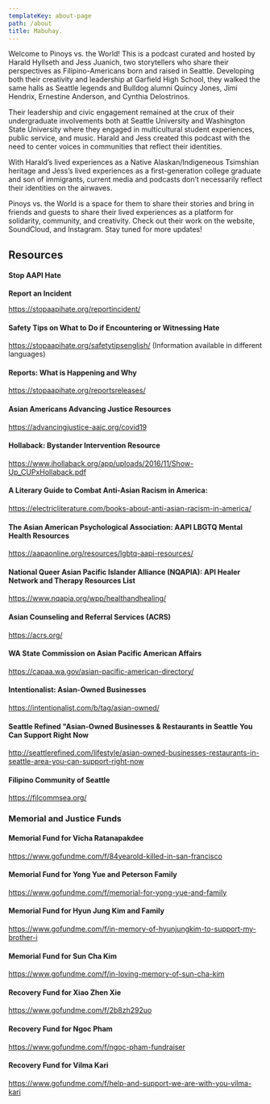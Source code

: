```yaml
---
templateKey: about-page
path: /about
title: Mabuhay.
---
```

Welcome to Pinoys vs. the World! This is a podcast curated and hosted by Harald Hyllseth and Jess Juanich, two storytellers who share their perspectives as Filipino-Americans born and raised in Seattle. Developing both their creativity and leadership at Garfield High School, they walked the same halls as Seattle legends and Bulldog alumni Quincy Jones, Jimi Hendrix, Ernestine Anderson, and Cynthia Delostrinos. 

Their leadership and civic engagement remained at the crux of their undergraduate involvements both at Seattle University and Washington State University where they engaged in multicultural student experiences, public service, and music. Harald and Jess created this podcast with the need to center voices in communities that reflect their identities. 

With Harald’s lived experiences as a Native Alaskan/Indigeneous Tsimshian heritage and Jess’s lived experiences as a first-generation college graduate and son of immigrants, current media and podcasts don’t necessarily reflect their identities on the airwaves. 

Pinoys vs. the World is a space for them to share their stories and bring in friends and guests to share their lived experiences as a platform for solidarity, community, and creativity. Check out their work on the website, SoundCloud, and Instagram. Stay tuned for more updates!

## Resources

#### Stop AAPI Hate

**Report an Incident** 

https://stopaapihate.org/reportincident/

#### Safety Tips on What to Do if Encountering or Witnessing Hate

https://stopaapihate.org/safetytipsenglish/ (Information available in different languages)

#### Reports: What is Happening and Why

 https://stopaapihate.org/reportsreleases/

#### Asian Americans Advancing Justice Resources

https://advancingjustice-aajc.org/covid19

#### Hollaback: Bystander Intervention Resource

https://www.ihollaback.org/app/uploads/2016/11/Show-Up_CUPxHollaback.pdf

#### A Literary Guide to Combat Anti-Asian Racism in America:

https://electricliterature.com/books-about-anti-asian-racism-in-america/

#### The Asian American Psychological Association: AAPI LBGTQ Mental Health Resources

https://aapaonline.org/resources/lgbtq-aapi-resources/

#### National Queer Asian Pacific Islander Alliance (NQAPIA): API Healer Network and Therapy Resources List

https://www.nqapia.org/wpp/healthandhealing/

#### Asian Counseling and Referral Services (ACRS)

https://acrs.org/

#### WA State Commission on Asian Pacific American Affairs

https://capaa.wa.gov/asian-pacific-american-directory/

#### Intentionalist: Asian-Owned Businesses

https://intentionalist.com/b/tag/asian-owned/

#### Seattle Refined "Asian-Owned Businesses & Restaurants in Seattle You Can Support Right Now

http://seattlerefined.com/lifestyle/asian-owned-businesses-restaurants-in-seattle-area-you-can-support-right-now

#### Filipino Community of Seattle

https://filcommsea.org/

### Memorial and Justice Funds

#### Memorial Fund for Vicha Ratanapakdee

https://www.gofundme.com/f/84yearold-killed-in-san-francisco

#### Memorial Fund for Yong Yue and Peterson Family

https://www.gofundme.com/f/memorial-for-yong-yue-and-family

#### Memorial Fund for Hyun Jung Kim and Family

https://www.gofundme.com/f/in-memory-of-hyunjungkim-to-support-my-brother-i

#### Memorial Fund for Sun Cha Kim

https://www.gofundme.com/f/in-loving-memory-of-sun-cha-kim

#### Recovery Fund for Xiao Zhen Xie

https://www.gofundme.com/f/2b8zh292uo

#### Recovery Fund for Ngoc Pham

https://www.gofundme.com/f/ngoc-pham-fundraiser

#### Recovery Fund for Vilma Kari

https://www.gofundme.com/f/help-and-support-we-are-with-you-vilma-kari